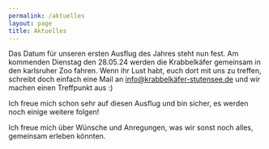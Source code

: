 ```yaml
---
permalink: /aktuelles
layout: page
title: Aktuelles
---
```

Das Datum für unseren ersten Ausflug des Jahres steht nun fest. Am kommenden Dienstag den 28.05.24 werden die Krabbelkäfer gemeinsam in den karlsruher Zoo fahren. Wenn ihr Lust habt, euch dort mit uns zu treffen, schreibt doch einfach eine Mail an info@krabbelkäfer-stutensee.de und wir machen einen Treffpunkt aus :) 

Ich freue mich schon sehr auf diesen Ausflug und bin sicher, es werden noch einige weitere folgen! 


Ich freue mich über Wünsche und Anregungen, was wir sonst noch alles, gemeinsam erleben könnten. 


